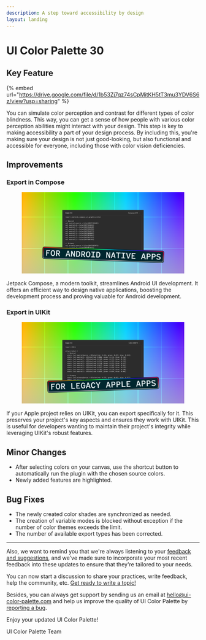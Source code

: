 ```yaml
---
description: A step toward accessibility by design
layout: landing
---
```


# UI Color Palette 30

## Key Feature

{% embed url="https://drive.google.com/file/d/1b53Zj7qz74sCpMitKH5tT3mu3YDV6S6z/view?usp=sharing" %}

You can simulate color perception and contrast for different types of color blindness. This way, you can get a sense of how people with various color perception abilities might interact with your design. This step is key to making accessibility a part of your design process. By including this, you're making sure your design is not just good-looking, but also functional and accessible for everyone, including those with color vision deficiencies.

## Improvements

### Export in Compose

<figure><img src="../.gitbook/assets/release_note-android_compose.png" alt=""><figcaption></figcaption></figure>

Jetpack Compose, a modern toolkit, streamlines Android UI development. It offers an efficient way to design native applications, boosting the development process and proving valuable for Android development.

### Export in UIKit

<figure><img src="../.gitbook/assets/release_note-apple_uikit.png" alt=""><figcaption></figcaption></figure>

If your Apple project relies on UIKit, you can export specifically for it. This preserves your project's key aspects and ensures they work with UIKit. This is useful for developers wanting to maintain their project's integrity while leveraging UIKit's robust features.

## Minor Changes

* After selecting colors on your canvas, use the shortcut button to automatically run the plugin with the chosen source colors.
* Newly added features are highlighted.

## Bug Fixes

* The newly created color shades are synchronized as needed.
* The creation of variable modes is blocked without exception if the number of color themes exceeds the limit.
* The number of available export types has been corrected.

***

Also, we want to remind you that we're always listening to your [feedback and suggestions](https://uicp.link/feedback), and we've made sure to incorporate your most recent feedback into these updates to ensure that they're tailored to your needs.

You can now start a discussion to share your practices, write feedback, help the community, etc. [Get ready to write a topic!](https://uicp.link/discuss)

Besides, you can always get support by sending us an email at [hello@ui-color-palette.com](mailto:hello@ui-color-palette.com) and help us improve the quality of UI Color Palette by [reporting a bug](https://uicp.link/report).

Enjoy your updated UI Color Palette!

UI Color Palette Team
